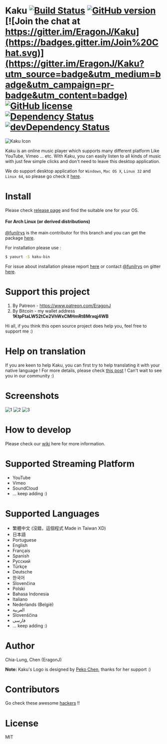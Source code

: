 # Kaku [![Build Status](https://travis-ci.org/EragonJ/Kaku.svg?branch=master)](https://travis-ci.org/EragonJ/Kaku) [![GitHub version](https://badge.fury.io/gh/EragonJ%2Fkaku.svg)](https://github.com/EragonJ/Kaku/releases) [![Join the chat at https://gitter.im/EragonJ/Kaku](https://badges.gitter.im/Join%20Chat.svg)](https://gitter.im/EragonJ/Kaku?utm_source=badge&utm_medium=badge&utm_campaign=pr-badge&utm_content=badge) [![GitHub license](https://img.shields.io/badge/license-MIT-blue.svg)](https://github.com/EragonJ/Kaku/blob/master/LICENSE) [![Dependency Status](https://david-dm.org/EragonJ/kaku.svg)](https://david-dm.org/EragonJ/kaku) [![devDependency Status](https://david-dm.org/EragonJ/kaku/dev-status.svg)](https://david-dm.org/EragonJ/kaku#info=devDependencies)

![Kaku Icon](http://i.imgur.com/c3KKQ9t.png)

Kaku is an online music player which supports many different platform Like YouTube, Vimeo ... etc. With Kaku, you can easily listen to all kinds of music with just few simple clicks and don't need to leave this desktop application.

We do support desktop application for `Windows`, `Mac OS X`, `Linux 32` and `Linux 64`, so please go check it [here](https://github.com/EragonJ/Kaku/releases).

# Install

Please check [release page](https://github.com/EragonJ/Kaku/releases) and find the suitable one for your OS.

#### For Arch Linux (or derived distributions)

[@funilrys](https://github.com/funilrys) is the main contributor for this branch and you can get the package [here](https://aur.archlinux.org/packages/kaku-bin/).

For installation please use :

```bash
$ yaourt -S kaku-bin
```

For issue about installation please report [here](https://github.com/funilrys/PKGBUILD/issues/new) or contact [@funilrys](https://github.com/funilrys) on gitter [here](https://gitter.im/funilrys_/PKGBUILD).


# Support this project

1. By Patreon - https://www.patreon.com/EragonJ
2. By Bitcoin - my wallet address **1KtpFtaLW52tCe2VhWxCMHmRt8Mrxqj4WB**

Hi all, if you think this open source project does help you, feel free to support me :)

# Help on translation

If you are keen to help Kaku, you can first try to help translating it with your native language ! For more details, please check [this post](https://github.com/EragonJ/Kaku/issues/377) ! Can't wait to see you in our community :)

# Screenshots

![1](http://i.imgur.com/HudKZou.png)
![2](http://i.imgur.com/mMm8ZH4.png)
![3](http://i.imgur.com/7oUKNDk.png)

# How to develop

Please check our [wiki](https://github.com/EragonJ/Kaku/wiki) here for more information.

# Supported Streaming Platform

+ YouTube
+ Vimeo
+ SoundCloud
+ ... keep adding :)

# Supported Languages

+ 繁體中文 (沒錯，這個程式 Made in Taiwan XD)
+ 日本語
+ Portuguese
+ English
+ Français
+ Spanish
+ Русский
+ Türkçe
+ Deutsche
+ 한국어
+ Slovenčina
+ Polski
+ Bahasa Indonesia
+ Italiano
+ Nederlands (België)
+ ‏العربية‏
+ Slovenščina
+ ‏فارسی‏
+ ... keep adding :)

# Author

Chia-Lung, Chen (EragonJ)

**Note:** Kaku's Logo is designed by [Peko Chen](https://www.facebook.com/peko.chen), thanks for her support :)

# Contributors

Go check these awesome [hackers](https://github.com/EragonJ/Kaku/graphs/contributors) !!

# License

MIT
